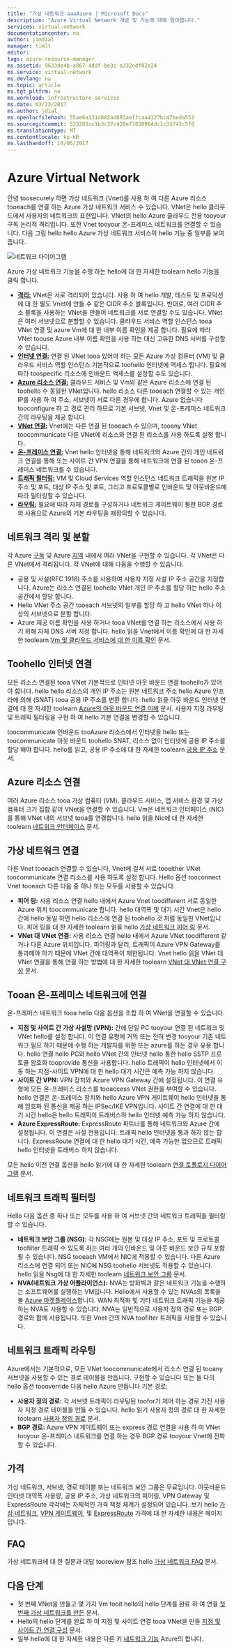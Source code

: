 ```yaml
---
title: "가상 네트워크 aaaAzure | Microsoft Docs"
description: "Azure Virtual Network 개념 및 기능에 대해 알아봅니다."
services: virtual-network
documentationcenter: na
author: jimdial
manager: timlt
editor: 
tags: azure-resource-manager
ms.assetid: 9633de4b-a867-4ddf-be3c-a332edf02e24
ms.service: virtual-network
ms.devlang: na
ms.topic: article
ms.tgt_pltfrm: na
ms.workload: infrastructure-services
ms.date: 03/23/2017
ms.author: jdial
ms.openlocfilehash: 55ae6a131d882ad893aeffcaa4127bc47beda552
ms.sourcegitcommit: 523283cc1b3c37c428e77850964dc1c33742c5f0
ms.translationtype: MT
ms.contentlocale: ko-KR
ms.lasthandoff: 10/06/2017
---
```

# <a name="azure-virtual-network"></a>Azure Virtual Network

안녕 toosecurely 하면 가상 네트워크 (Vnet)를 사용 하 여 다른 Azure 리소스 tooeach를 연결 하는 Azure 가상 네트워크 서비스 수 있습니다. VNet은 hello 클라우드에서 사용자의 네트워크의 표현입니다. VNet의 hello Azure 클라우드 전용 tooyour 구독 논리적 격리입니다. 또한 Vnet tooyour 온-프레미스 네트워크를 연결할 수 있습니다. 다음 그림 hello hello Azure 가상 네트워크 서비스의 hello 기능 중 일부를 보여 줍니다.

![네트워크 다이어그램](./media/virtual-networks-overview/virtual-network-overview.png)

Azure 가상 네트워크 기능을 수행 하는 hello에 대 한 자세한 toolearn hello 기능을 클릭 합니다.
- **[격리:](#isolation)** VNet은 서로 격리되어 있습니다. 사용 하 여 hello 개발, 테스트 및 프로덕션에 대 한 별도 Vnet에 만들 수 같은 CIDR 주소 블록입니다. 반대로, 여러 CIDR 주소 블록을 사용하는 VNet을 만들어 네트워크를 서로 연결할 수도 있습니다. VNet은 여러 서브넷으로 분할할 수 있습니다. 클라우드 서비스 역할 인스턴스 tooa VNet 연결 및 azure Vm에 대 한 내부 이름 확인을 제공 합니다. 필요에 따라 VNet toouse Azure 내부 이름 확인을 사용 하는 대신 고유한 DNS 서버를 구성할 수 있습니다.
- **[인터넷 연결:](#internet)**  연결 된 VNet tooa 있어야 하는 모든 Azure 가상 컴퓨터 (VM) 및 클라우드 서비스 역할 인스턴스 기본적으로 toohello 인터넷에 액세스 합니다. 필요에 따라 toospecific 리소스에 인바운드 액세스를 설정할 수도 있습니다.
- **[Azure 리소스 연결:](#within-vnet)**  클라우드 서비스 및 Vm와 같은 Azure 리소스에 연결 된 toohello 수 동일한 VNet입니다. hello 리소스 다른 tooeach 연결할 수 있는 개인 IP를 사용 하 여 주소, 서브넷이 서로 다른 경우에 합니다. Azure 없습니다 tooconfigure 하 고 경로 관리 하므로 기본 서브넷, Vnet 및 온-프레미스 네트워크 간의 라우팅을 제공 합니다.
- **[VNet 연결:](#connect-vnets)**  Vnet에는 다른 연결 된 tooeach 수 있으며, tooany VNet toocommunicate 다른 VNet에 리소스와 연결 된 리소스를 사용 하도록 설정 합니다.
- **[온-프레미스 연결:](#connect-on-premises)**  Vnet hello 인터넷을 통해 네트워크와 Azure 간의 개인 네트워크 연결을 통해 또는 사이트 간 VPN 연결을 통해 네트워크에 연결 된 tooon 온-프레미스 네트워크를 수 있습니다.
- **[트래픽 필터링:](#filtering)** VM 및 Cloud Services 역할 인스턴스 네트워크 트래픽을 원본 IP 주소 및 포트, 대상 IP 주소 및 포트, 그리고 프로토콜별로 인바운드 및 아웃바운드에 따라 필터링할 수 있습니다.
- **[라우팅:](#routing)** 필요에 따라 자체 경로를 구성하거나 네트워크 게이트웨이 통한 BGP 경로의 사용으로 Azure의 기본 라우팅을 재정의할 수 있습니다.

## <a name = "isolation"></a>네트워크 격리 및 분할

각 Azure [구독](../azure-glossary-cloud-terminology.md?toc=%2fazure%2fvirtual-network%2ftoc.json#subscription) 및 Azure [지역](../azure-glossary-cloud-terminology.md?toc=%2fazure%2fvirtual-network%2ftoc.json#region) 내에서 여러 VNet을 구현할 수 있습니다. 각 VNet은 다른 VNet에서 격리됩니다. 각 VNet에 대해 다음을 수행할 수 있습니다.
- 공용 및 사설(RFC 1918) 주소를 사용하여 사용자 지정 사설 IP 주소 공간을 지정합니다. Azure는 리소스 연결된 toohello VNet 개인 IP 주소를 할당 하는 hello 주소 공간에서 할당 합니다.
- Hello VNet 주소 공간 tooeach 서브넷의 일부를 할당 하 고 hello VNet 하나 이상의 서브넷으로 분할 합니다.
- Azure 제공 이름 확인을 사용 하거나 tooa VNet를 연결 하는 리소스에서 사용 하기 위해 자체 DNS 서버 지정 합니다. hello 읽을 Vnet에서 이름 확인에 대 한 자세한 toolearn [Vm 및 클라우드 서비스에 대 한 이름 확인](virtual-networks-name-resolution-for-vms-and-role-instances.md) 문서.

## <a name = "internet"></a>Toohello 인터넷 연결
모든 리소스 연결된 tooa VNet 기본적으로 인터넷 아웃 바운드 연결 toohello가 있어야 합니다. hello hello 리소스의 개인 IP 주소는 원본 네트워크 주소 hello Azure 인프라에 의해 (SNAT) tooa 공용 IP 주소를 변환 합니다. hello 읽을 아웃 바운드 인터넷 연결에 대 한 자세한 toolearn [Azure의 아웃 바운드 연결 이해](..\load-balancer\load-balancer-outbound-connections.md?toc=%2fazure%2fvirtual-network%2ftoc.json#standalone-vm-with-no-instance-level-public-ip-address) 문서. 사용자 지정 라우팅 및 트래픽 필터링을 구현 하 여 hello 기본 연결을 변경할 수 있습니다.

toocommunicate 인바운드 tooAzure 리소스에서 인터넷을 hello 또는 toocommunicate 아웃 바운드 toohello SNAT, 리소스 없이 인터넷에 공용 IP 주소를 할당 해야 합니다. hello를 읽고, 공용 IP 주소에 대 한 자세한 toolearn [공용 IP 주소](virtual-network-public-ip-address.md) 문서.

## <a name="within-vnet"></a>Azure 리소스 연결
여러 Azure 리소스 tooa 가상 컴퓨터 (VM), 클라우드 서비스, 앱 서비스 환경 및 가상 컴퓨터 크기 집합 같이 VNet을 연결할 수 있습니다. Vm은 네트워크 인터페이스 (NIC)를 통해 VNet 내의 서브넷 tooa를 연결합니다. hello 읽을 Nic에 대 한 자세한 toolearn [네트워크 인터페이스](virtual-network-network-interface.md) 문서.

## <a name="connect-vnets"></a>가상 네트워크 연결

다른 Vnet tooeach 연결할 수 있습니다, Vnet에 걸쳐 서로 tooeither VNet toocommunicate 연결 리소스를 사용 하도록 설정 합니다. Hello 옵션 tooconnect Vnet tooeach 다른 다음 중 하나 또는 모두를 사용할 수 있습니다.
- **피어 링:** 사용 리소스 연결 hello 내에서 Azure Vnet toodifferent 서로 동일한 Azure 위치 toocommunicate 합니다. hello 대역폭 및 대기 시간 Vnet은 hello 간에 hello 동일 하면 hello 리소스에 연결 된 toohello 것 처럼 동일한 VNet입니다. 피어 링을 대 한 자세한 toolearn 읽을 hello [가상 네트워크 피어 링](virtual-network-peering-overview.md) 문서.
- **VNet 대 VNet 연결:** 사용 리소스 연결 hello 내에서 Azure VNet toodifferent 같거나 다른 Azure 위치입니다. 피어링과 달리, 트래픽이 Azure VPN Gateway를 통과해야 하기 때문에 VNet 간에 대역폭이 제한됩니다. Vnet hello 읽을 VNet 대 VNet 연결을 통해 연결 하는 방법에 대 한 자세한 toolearn [VNet 대 VNet 연결 구성](../vpn-gateway/vpn-gateway-howto-vnet-vnet-resource-manager-portal.md?toc=%2fazure%2fvirtual-network%2ftoc.json) 문서.

## <a name="connect-on-premises"></a>Tooan 온-프레미스 네트워크에 연결

온-프레미스 네트워크 tooa hello 다음 옵션을 조합 하 여 VNet을 연결할 수 있습니다.
- **지점 및 사이트 간 가상 사설망 (VPN):** 간에 단일 PC tooyour 연결 된 네트워크 및 VNet hello를 설정 합니다. 이 연결 유형에 거의 또는 전혀 변경 tooyour 기존 네트워크 필요 하기 때문에 수행 하는 개발자를 위한 또는 azure를 하는 경우 유용 합니다. hello 연결 hello PC와 hello VNet 간의 인터넷 hello 통한 hello SSTP 프로토콜 암호화 tooprovide 통신을 사용합니다. hello 트래픽이 hello 인터넷에서 이동 하는 지점-사이트 VPN에 대 한 hello 대기 시간은 예측 가능 하지 않습니다.
- **사이트 간 VPN:** VPN 장치와 Azure VPN Gateway 간에 설정됩니다. 이 연결 유형에 모든 온-프레미스 리소스를 tooaccess VNet 권한을 부여할 수 있습니다. hello 연결은 온-프레미스 장치와 hello Azure VPN 게이트웨이 hello 인터넷을 통해 암호화 된 통신을 제공 하는 IPSec/IKE VPN입니다. 사이트 간 연결에 대 한 대기 시간 hello은 hello 트래픽이 트래버스하 hello 인터넷 예측 가능 하지 않습니다.
- **Azure ExpressRoute:** ExpressRoute 파트너를 통해 네트워크와 Azure 간에 설정됩니다. 이 연결은 사설 전용입니다. 트래픽 hello 인터넷을 통과 하지 않는 합니다. ExpressRoute 연결에 대 한 hello 대기 시간, 예측 가능한 없으므로 트래픽 hello 인터넷을 트래버스 하지 않습니다.

모든 hello 이전 연결 옵션을 hello 읽기에 대 한 자세한 toolearn [연결 토폴로지 다이어그램](../vpn-gateway/vpn-gateway-about-vpngateways.md?toc=%2fazure%2fvirtual-network%2ftoc.json#diagrams) 문서.

## <a name="filtering"></a>네트워크 트래픽 필터링
Hello 다음 옵션 중 하나 또는 모두를 사용 하 여 서브넷 간의 네트워크 트래픽을 필터링 할 수 있습니다.
- **네트워크 보안 그룹 (NSG):** 각 NSG에는 원본 및 대상 IP 주소, 포트 및 프로토콜 toofilter 트래픽 수 있도록 하는 여러 개의 인바운드 및 아웃 바운드 보안 규칙 포함 될 수 있습니다. NSG tooeach VM에서 NIC에 적용할 수 있습니다. 다른 Azure 리소스에 연결 되어 또는 NIC에 NSG toohello 서브넷도 적용할 수 있습니다. hello 읽을 Nsg에 대 한 자세한 toolearn [네트워크 보안 그룹](virtual-networks-nsg.md) 문서.
- **NVA(네트워크 가상 어플라이언스):** NVA는 방화벽과 같은 네트워크 기능을 수행하는 소프트웨어를 실행하는 VM입니다. Hello에서 사용할 수 있는 NVAs의 목록을 볼 [Azure 마켓플레이스](https://azuremarketplace.microsoft.com/marketplace/apps/category/networking?page=1&subcategories=appliances)합니다. WAN 최적화 및 기타 네트워크 트래픽 기능을 제공하는 NVA도 사용할 수 있습니다. NVA는 일반적으로 사용자 정의 경로 또는 BGP 경로와 함께 사용됩니다. 또한 Vnet 간의 NVA toofilter 트래픽을 사용할 수 있습니다.

## <a name="routing"></a>네트워크 트래픽 라우팅

Azure에서는 기본적으로, 모든 VNet toocommunicate에서 리소스 연결 된 tooany 서브넷을 사용할 수 있는 경로 테이블을 만듭니다. 구현할 수 있습니다 또는 둘 다의 hello 옵션 toooverride 다음 hello Azure 만듭니다 기본 경로:
- **사용자 정의 경로:** 각 서브넷 트래픽이 라우팅된 toofor가 제어 하는 경로 가진 사용자 지정 경로 테이블을 만들 수 있습니다. hello 읽기 사용자 정의 경로 대 한 자세한 toolearn [사용자 정의 경로](virtual-networks-udr-overview.md) 문서.
- **BGP 경로:** Azure VPN 게이트웨이 또는 express 경로 연결을 사용 하 여 VNet tooyour 온-프레미스 네트워크를 연결 하는 경우 BGP 경로 tooyour Vnet에 전파할 수 있습니다.

## <a name="pricing"></a>가격

가상 네트워크, 서브넷, 경로 테이블 또는 네트워크 보안 그룹은 무료입니다. 아웃바운드 인터넷 대역폭 사용량, 공용 IP 주소, 가상 네트워크의 피어링, VPN Gateway 및 ExpressRoute 각각에는 자체적인 가격 책정 체계가 설정되어 있습니다. 보기 hello [가상 네트워크](https://azure.microsoft.com/pricing/details/virtual-network), [VPN 게이트웨이](https://azure.microsoft.com/pricing/details/vpn-gateway), 및 [ExpressRoute](https://azure.microsoft.com/pricing/details/expressroute) 가격에 대 한 자세한 내용은 페이지입니다.

## <a name="faq"></a>FAQ

가상 네트워크에 대 한 질문과 대답 tooreview 참조 hello [가상 네트워크 FAQ](virtual-networks-faq.md) 문서.


## <a name="next-steps"></a>다음 단계

- 첫 번째 VNet을 만들고 몇 가지 Vm tooit hello의 hello 단계를 완료 하 여 연결 [첫 번째 가상 네트워크를 만든](virtual-network-get-started-vnet-subnet.md) 문서.
- Hello의 hello 단계를 완료 하 여 지점 및 사이트 연결 tooa VNet을 만들 [지점 및 사이트 간 연결 구성](../vpn-gateway/vpn-gateway-howto-point-to-site-resource-manager-portal.md?toc=%2fazure%2fvirtual-network%2ftoc.json) 문서.
- 일부 hello에 대 한 자세한 내용은 다른 키 [네트워크 기능](../networking/networking-overview.md?toc=%2fazure%2fvirtual-network%2ftoc.json) Azure의 합니다.
